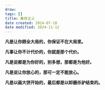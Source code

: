```yaml
---
draw:
tags: []
title: 集体主义
date created: 2024-07-10
date modified: 2024-11-12
---
```

**凡是让你顾全大局的，你保证不在大局里。**

**凡事让你不计代价的，你就是那个代价。**

**凡是说都是为你好的，别多想，那都是为他好。**

**凡是说让你放心的，那可一定不能放心。**

**凡是以画大饼开始的，最后都是以卸磨杀驴结束的。**
